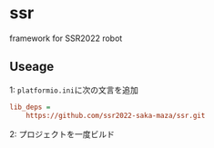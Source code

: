 # ssr

framework for SSR2022 robot

## Useage

1: `platformio.ini`に次の文言を追加

```ini
lib_deps =
    https://github.com/ssr2022-saka-maza/ssr.git
```

2: プロジェクトを一度ビルド
